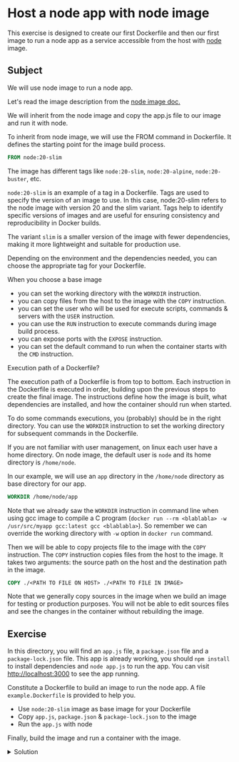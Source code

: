 # Host a node app with node image

This exercise is designed to create our first Dockerfile and then our first image to run a node app as a service accessible from the host with [node](https://hub.docker.com/_/node) image.

## Subject

We will use node image to run a node app.

Let's read the image description from the [node image doc.](https://hub.docker.com/_/node)

We will inherit from the node image and copy the app.js file to our image and run it with node.

To inherit from node image, we will use the FROM command in Dockerfile.
It defines the starting point for the image build process.
    
```Dockerfile
FROM node:20-slim
```

The image has different tags like `node:20-slim`, `node:20-alpine`, `node:20-buster`, etc.

`node:20-slim` is an example of a tag in a Dockerfile. Tags are used to specify the version of an image to use.
In this case, node:20-slim refers to the node image with version 20 and the slim variant.
Tags help to identify specific versions of images and are useful for ensuring consistency and reproducibility in Docker builds.

The variant `slim` is a smaller version of the image with fewer dependencies, making it more lightweight and suitable for production use.

Depending on the environment and the dependencies needed, you can choose the appropriate tag for your Dockerfile.

When you choose a base image
- you can set the working directory with the `WORKDIR` instruction.
- you can copy files from the host to the image with the `COPY` instruction.
- you can set the user who will be used for execute scripts, commands & servers with the `USER` instruction.
- you can use the `RUN` instruction to execute commands during image build process.
- you can expose ports with the `EXPOSE` instruction.
- you can set the default command to run when the container starts with the `CMD` instruction.

Execution path of a Dockerfile?

The execution path of a Dockerfile is from top to bottom.
Each instruction in the Dockerfile is executed in order, building upon the previous steps to create the final image.
The instructions define how the image is built, what dependencies are installed, and how the container should run when started.

To do some commands executions, you (probably) should be in the right directory.
You can use the `WORKDIR` instruction to set the working directory for subsequent commands in the Dockerfile.

If you are not familiar with user management, on linux each user have a home directory.
On node image, the default user is `node` and its home directory is `/home/node`.

In our example, we will use an `app` directory in the `/home/node` directory as base directory for our app.

```Dockerfile
WORKDIR /home/node/app
```

Note that we already saw the `WORKDIR` instruction in command line when using gcc image to compile a C program (`docker run --rm <blablabla> -w /usr/src/myapp gcc:latest gcc <blablabla>`).
So remember we can override the working directory with `-w` option in `docker run` command.

Then we will be able to copy projects file to the image with the `COPY` instruction.
The `COPY` instruction copies files from the host to the image.
It takes two arguments: the source path on the host and the destination path in the image.
```Dockerfile
COPY ./<PATH TO FILE ON HOST> ./<PATH TO FILE IN IMAGE>
```

Note that we generally copy sources in the image when we build an image for testing or production purposes.
You will not be able to edit sources files and see the changes in the container without rebuilding the image.


## Exercise

In this directory, you will find an `app.js` file, a `package.json` file and a `package-lock.json` file.
This app is already working, you should `npm install` to install dependencies and `node app.js` to run the app.
You can visit [http://localhost:3000](http://localhost:3000) to see the app running.

Constitute a Dockerfile to build an image to run the node app. A file `example.Dockerfile` is provided to help you.
- Use `node:20-slim` image as base image for your Dockerfile
- Copy `app.js`, `package.json` & `package-lock.json` to the image
- Run the `app.js` with node

Finally, build the image and run a container with the image.

<details>
  <summary>Solution</summary>

```Dockerfile
FROM node:20-slim

WORKDIR /home/node/app

COPY ./app.js .
COPY package*.json .

RUN npm install --only=production

EXPOSE 3000

CMD ["node", "/home/node/app/app.js"]
```

```shell
docker build . -t my-node-app --no-cache
```

```shell
docker run --rm --init -p 3000:3000 my-node-app
```

Visit [http://localhost:3000](http://localhost:3000) to see the app running.

</details>
